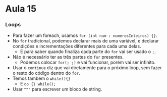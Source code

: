 # Aula 15

### Loops
* Para fazer um foreach, usamos `for (int num : numerosInteiros) {}`.
* No `for` tradicional, podemos declarar mais de uma variável, e declarar condições e incrementações diferentes para cada uma delas.
  * E para saber quando finaliza cada parte do `for` vai ser usado o `;`.
* Não é necessário ter as três partes do `for` presentes.
  * Podemos colocar `for(; ;)` e vai funcionar, porém vai ser infinito.
* Usar o `continue` diz que vai diretamente para o próximo loop, sem fazer o resto do código dentro do `for`.
* Temos também o `while(){}`
  * E `do {} while();`
* Usar `"""` para escrever um bloco de string.
